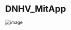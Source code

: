 # DNHV_MitApp
![image](https://github.com/user-attachments/assets/6469b138-e756-4ec5-beab-7e3a4e89d715)
